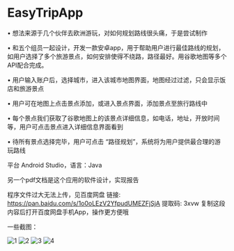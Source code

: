 # EasyTripApp

•	想法来源于几个伙伴去欧洲游玩，对如何规划路线很头痛，于是尝试制作

•	和五个组员一起设计，开发一款安卓app，用于帮助用户进行最佳路线的规划，如用户选择了多个旅游景点，如何安排使得不绕路，路径最好。用谷歌地图等多个API配合完成。

•	用户输入账户后，选择城市，进入该城市地图界面，地图经过过滤，只会显示饭店和旅游景点

•	用户可在地图上点击景点添加，或进入景点界面，添加景点至旅行路线中

•	每个景点我们获取了谷歌地图上的该景点详细信息，如电话，地址，开放时间等，用户可点击景点进入详细信息界面看到

•	待所有景点选择完毕，用户可点击 “路径规划”，系统将为用户提供最合理的游玩路线

 平台 Android Studio，语言：Java
 
 另一个pdf文档是这个应用的软件设计，实现报告
 
 程序文件过大无法上传，见百度网盘 链接: https://pan.baidu.com/s/1o0oLEzV2YfpudUMEZFjSjA 提取码: 3xvw 复制这段内容后打开百度网盘手机App，操作更方便哦
 
 一些截图：
 
![1](https://user-images.githubusercontent.com/41991958/129201239-ab304a74-ceb9-49c2-9a8e-99a75fa1703f.PNG)
![2](https://user-images.githubusercontent.com/41991958/129201240-5b02c33c-583c-4dff-9c56-860a43c75d51.PNG)
![3](https://user-images.githubusercontent.com/41991958/129201242-7a674fff-12be-437d-aa9f-d3f56780cb6b.PNG)
![4](https://user-images.githubusercontent.com/41991958/129201246-6ca4c136-bf4a-4982-a7ef-be1259aeff1a.PNG)


 
